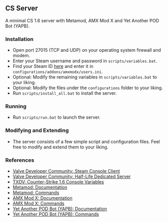 ## CS Server
A minimal CS 1.6 server with Metamod, AMX Mod X and Yet Another POD Bot (YAPB).

### Installation
- Open port 27015 (TCP and UDP) on your operating system firewall and modem.
- Enter your Steam username and password in `scripts/variables.bat`.
- Find your Steam ID [here](https://steamid.io/) and enter it in `configurations/addons/amxmodx/users.ini`.
- Optional: Modify the remaining variables in `scripts/variables.bat` to your liking.
- Optional: Modify the files under the `configurations` folder to your liking.
- Run `scripts/install_all.bat` to install the server.

### Running
- Run `scripts/run.bat` to launch the server.

### Modifying and Extending
- The server consists of a few simple script and configuration files. Feel free to modify and extend them to your liking.

### References
- [Valve Developer Community: Steam Console Client](https://developer.valvesoftware.com/wiki/SteamCMD)
- [Valve Developer Community: Half-Life Dedicated Server](https://developer.valvesoftware.com/wiki/Half-Life_Dedicated_Server)
- [TXDV: Counter-Strike 1.6 Console Variables](http://txdv.github.io/cstrike-cvarlist)
- [Metamod: Documentation](http://metamod.org/metamod.html)
- [Metamod: Commands](http://metamod.org/metamod.html#Commands)
- [AMX Mod X: Documentation](https://wiki.alliedmods.net/Category:Documentation_(AMX_Mod_X))
- [AMX Mod X: Commands](https://wiki.alliedmods.net/Commands_(AMX_Mod_X))
- [Yet Another POD Bot (YAPB): Documentation](https://yapb.readthedocs.io/en/latest/index.html)
- [Yet Another POD Bot (YAPB): Commands](https://yapb.readthedocs.io/en/latest/botusage.html#the-yapb-user-menu-yb-menu)
